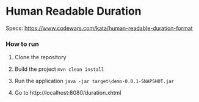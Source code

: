 # Human Readable Duration

Specs: https://www.codewars.com/kata/human-readable-duration-format

### How to run

1. Clone the repository
2. Build the project
    `mvn clean install`

3. Run the application
    `java -jar target\demo-0.0.1-SNAPSHOT.jar`
    
4. Go to http://localhost:8080/duration.xhtml
